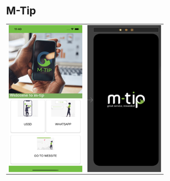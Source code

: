 # M-Tip

<table>
<tr>
<td>
<img  width="200" height="400" src="./M-TIP/home.png"/>
</td>
<td>
<img  width="200" height="400" src="./M-TIP/launch.png"/>
</td>
</tr>
</table>
